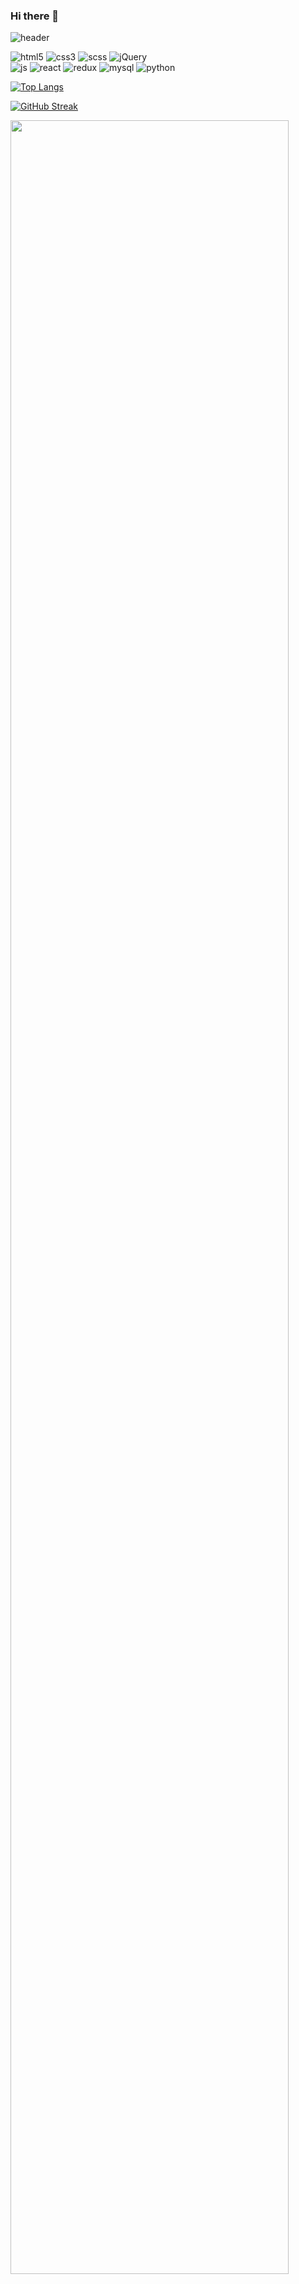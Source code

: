 ### Hi there 👋

<!--
**jisoooo17/jisoooo17** is a ✨ _special_ ✨ repository because its `README.md` (this file) appears on your GitHub profile.

Here are some ideas to get you started:

- 🔭 I’m currently working on ...
- 🌱 I’m currently learning ...
- 👯 I’m looking to collaborate on ...
- 🤔 I’m looking for help with ...
- 💬 Ask me about ...
- 📫 How to reach me: ...
- 😄 Pronouns: ...
- ⚡ Fun fact: ...
-->
<!--![Jisoo's GitHub stats](https://github-readme-stats.vercel.app/api?username=jisoooo17&show_icons=true&theme=radical)-->

![header](https://capsule-render.vercel.app/api?text=Welcome%to%Jisoo's%github!)

![html5](https://img.shields.io/badge/HTML5-E34F26?style=for-the-badge&logo=html5&logoColor=white)
    ![css3](https://img.shields.io/badge/CSS3-1572B6?style=for-the-badge&logo=css3&logoColor=white)
    ![scss](https://img.shields.io/badge/Sass-CC6699?style=for-the-badge&logo=sass&logoColor=white)
    ![jQuery](https://img.shields.io/badge/jQuery-0769AD?style=for-the-badge&logo=jquery&logoColor=white)
    <br/>
    ![js](https://img.shields.io/badge/JavaScript-F7DF1E?style=for-the-badge&logo=JavaScript&logoColor=white)
    ![react](https://img.shields.io/badge/React-20232A?style=for-the-badge&logo=react&logoColor=61DAFB)
    ![redux](https://img.shields.io/badge/Redux-593D88?style=for-the-badge&logo=redux&logoColor=white)
    ![mysql](https://img.shields.io/badge/MySQL-00000F?style=for-the-badge&logo=mysql&logoColor=white)
    ![python](https://img.shields.io/badge/Python-14354C?style=for-the-badge&logo=python&logoColor=white)
    
[![Top Langs](https://github-readme-stats.vercel.app/api/top-langs/?username=jisoooo17)](https://github.com/anuraghazra/github-readme-stats)

[![GitHub Streak](https://streak-stats.demolab.com?user=jisoooo17&mode=weekly)](https://git.io/streak-stats)

<a href="https://github.com/ashutosh00710/github-readme-activity-graph">
    <img src="https://github-readme-activity-graph.vercel.app/graph?username=jisoooo17&theme=react-dark&bg_color=20232a&hide_border=true&line=58A6FF&color=58A6FF" width=94%/>
</a>


